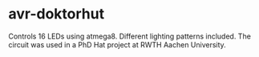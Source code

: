avr-doktorhut
=============

Controls 16 LEDs using atmega8. Different lighting patterns included. The circuit was used in a PhD Hat project at RWTH Aachen University.
